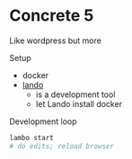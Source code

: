 # Concrete 5

Like wordpress but more

Setup

- docker
- [lando]
  - is a development tool
  - let Lando install docker

[lando]: https://docs.lando.dev/php/

Development loop

```bash
lambo start
# do edits; reload browser
```


